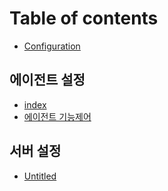 # Table of contents

* [Configuration](README.md)

## 에이전트 설정

* [index](undefined/test.md)
* [에이전트 기능제어](undefined/undefined.md)

## 서버 설정 <a id="undefined-1"></a>

* [Untitled](undefined-1/untitled.md)

